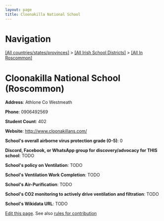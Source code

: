 ```yaml
---
layout: page
title: Cloonakilla National School
---
```

# Navigation

[[All countries/states/provinces]](../../..) > [[All Irish School Districts]](../..) > [[All In Roscommon]](..)

# Cloonakilla National School (Roscommon)

**Address**: Athlone Co Westmeath

**Phone**: 0906492569

**Student Count**: 402

**Website**: <http://www.cloonakillans.com/>

**School's overall airborne virus protection grade (0-5)**: 0

**Discord, Facebook, or WhatsApp group for discovery/advocacy for THIS school**: TODO

**School's policy on Ventilation**: TODO

**School's Ventilation Work Completion**: TODO

**School's Air-Purification**: TODO

**School's CO2 monitoring to actively drive ventilation and filtration**: TODO

**School's Wikidata URL**: TODO


[Edit this page](https://github.com/ventilate-schools/Ireland/edit/main/./Roscommon/Cloonakilla_National_School.md). See also [rules for contribution](../../../contribution-rules/)